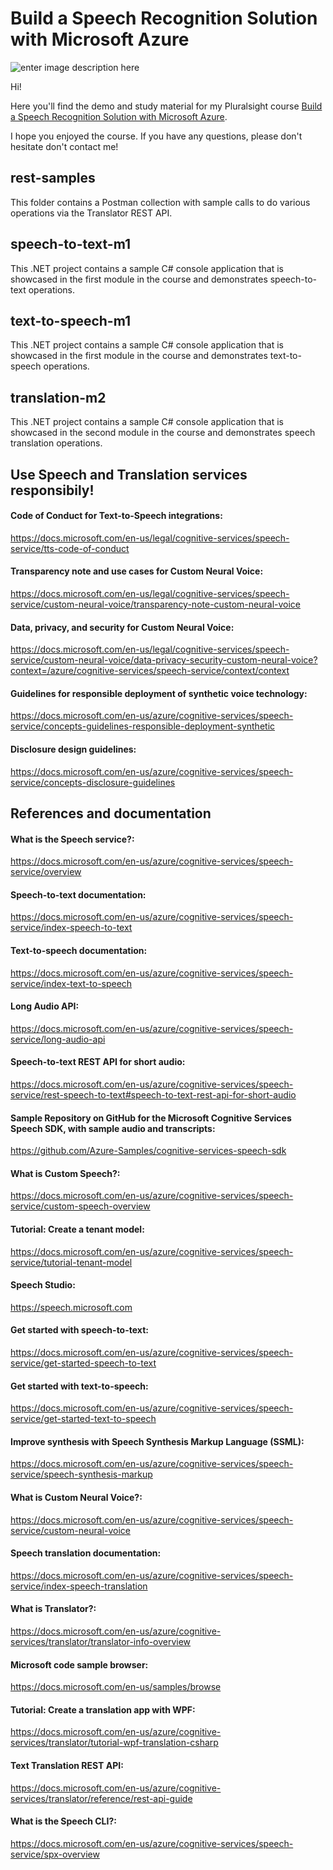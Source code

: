 # Build a Speech Recognition Solution with Microsoft Azure

![enter image description here](https://www.pluralsight.com/content/dam/pluralsight/newsroom/brand-assets/logos/pluralsight-logo-vrt-color-2.png)  

Hi!

Here you'll find the demo and study material for my Pluralsight course [Build a Speech Recognition Solution with Microsoft Azure](https://pluralsight.pxf.io/speech-recognition).

I hope you enjoyed the course. If you have any questions, please don't hesitate don't contact me!

## rest-samples

This folder contains a Postman collection with sample calls to do various operations via the Translator REST API.

## speech-to-text-m1

This .NET project contains a sample C# console application that is showcased in the first module in the course and demonstrates speech-to-text operations.

## text-to-speech-m1

This .NET project contains a sample C# console application that is showcased in the first module in the course and demonstrates text-to-speech operations.

## translation-m2

This .NET project contains a sample C# console application that is showcased in the second module in the course and demonstrates speech translation operations.

## Use Speech and Translation services responsibily!

#### Code of Conduct for Text-to-Speech integrations:

https://docs.microsoft.com/en-us/legal/cognitive-services/speech-service/tts-code-of-conduct

#### Transparency note and use cases for Custom Neural Voice:

https://docs.microsoft.com/en-us/legal/cognitive-services/speech-service/custom-neural-voice/transparency-note-custom-neural-voice

#### Data, privacy, and security for Custom Neural Voice:

https://docs.microsoft.com/en-us/legal/cognitive-services/speech-service/custom-neural-voice/data-privacy-security-custom-neural-voice?context=/azure/cognitive-services/speech-service/context/context

#### Guidelines for responsible deployment of synthetic voice technology:

https://docs.microsoft.com/en-us/azure/cognitive-services/speech-service/concepts-guidelines-responsible-deployment-synthetic

#### Disclosure design guidelines:

https://docs.microsoft.com/en-us/azure/cognitive-services/speech-service/concepts-disclosure-guidelines

## References and documentation

#### What is the Speech service?:

https://docs.microsoft.com/en-us/azure/cognitive-services/speech-service/overview

#### Speech-to-text documentation:

https://docs.microsoft.com/en-us/azure/cognitive-services/speech-service/index-speech-to-text

#### Text-to-speech documentation:

https://docs.microsoft.com/en-us/azure/cognitive-services/speech-service/index-text-to-speech

#### Long Audio API:

https://docs.microsoft.com/en-us/azure/cognitive-services/speech-service/long-audio-api

#### Speech-to-text REST API for short audio:

https://docs.microsoft.com/en-us/azure/cognitive-services/speech-service/rest-speech-to-text#speech-to-text-rest-api-for-short-audio

#### Sample Repository on GitHub for the Microsoft Cognitive Services Speech SDK, with sample audio and transcripts:

https://github.com/Azure-Samples/cognitive-services-speech-sdk

#### What is Custom Speech?:

https://docs.microsoft.com/en-us/azure/cognitive-services/speech-service/custom-speech-overview

#### Tutorial: Create a tenant model:

https://docs.microsoft.com/en-us/azure/cognitive-services/speech-service/tutorial-tenant-model

#### Speech Studio:

https://speech.microsoft.com

#### Get started with speech-to-text:

https://docs.microsoft.com/en-us/azure/cognitive-services/speech-service/get-started-speech-to-text

#### Get started with text-to-speech:

https://docs.microsoft.com/en-us/azure/cognitive-services/speech-service/get-started-text-to-speech

#### Improve synthesis with Speech Synthesis Markup Language (SSML):

https://docs.microsoft.com/en-us/azure/cognitive-services/speech-service/speech-synthesis-markup

#### What is Custom Neural Voice?:

https://docs.microsoft.com/en-us/azure/cognitive-services/speech-service/custom-neural-voice

#### Speech translation documentation:

https://docs.microsoft.com/en-us/azure/cognitive-services/speech-service/index-speech-translation

#### What is Translator?:

https://docs.microsoft.com/en-us/azure/cognitive-services/translator/translator-info-overview

#### Microsoft code sample browser:

https://docs.microsoft.com/en-us/samples/browse

#### Tutorial: Create a translation app with WPF:

https://docs.microsoft.com/en-us/azure/cognitive-services/translator/tutorial-wpf-translation-csharp

#### Text Translation REST API:

https://docs.microsoft.com/en-us/azure/cognitive-services/translator/reference/rest-api-guide

#### What is the Speech CLI?:

https://docs.microsoft.com/en-us/azure/cognitive-services/speech-service/spx-overview
